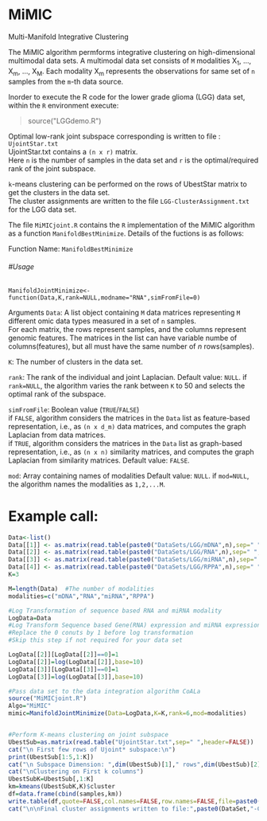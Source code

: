 # MiMIC
Multi-Manifold Integrative Clustering

The MiMIC algorithm permforms integrative clustering on high-dimensional multimodal data sets. A multimodal data set consists of ``M`` modalities X<sub>1</sub>, ..., X<sub>m</sub>, ..., X<sub>M</sub>. Each modality X<sub>m</sub> represents the observations for same set of ``n`` samples from the ``m``-th data source.

Inorder to execute the R code for the lower grade glioma (LGG) data set,  within the ``R`` environment execute:
>source("LGGdemo.R")



Optimal low-rank joint subspace corresponding is written to file : ``UjointStar.txt``   
UjointStar.txt contains a ``(n x r)`` matrix.   
Here ``n`` is the number of samples in the data set and ``r`` is the optimal/required rank of the joint subspace.   

``k``-means clustering can be performed on the rows of UbestStar matrix to get the clusters in the data set.   
The cluster assignments are written to the file ``LGG-ClusterAssignment.txt`` for the LGG data set.  

The file ``MiMICjoint.R`` contains the ``R`` implementation of the MiMIC algorithm as a function `ManifoldBestMinimize`. 
Details of the fuctions is as follows:

Function Name: `ManifoldBestMinimize`

###### #Usage 
`ManifoldJointMinimize<-function(Data,K,rank=NULL,modname="RNA",simFromFile=0)
`


Arguments
``Data``:  A list object containing ``M`` data matrices representing ``M`` different omic data types measured in a set of ``n`` samples.    
For each matrix, the rows represent samples, and the columns represent genomic features.
The matrices in the list can have variable numbe of columns(features), but all must have the same number of *n* rows(samples).

``K``: The number of clusters in the data set.

``rank``: The rank of the individual and joint Laplacian. 
Default value: ``NULL``.
if ``rank=NULL``, the algorithm varies the rank between ``K`` to 50 and selects the optimal rank of the subspace.

``simFromFile``: Boolean value (``TRUE``/``FALSE``)   
if `FALSE`, algorithm considers the matrices in the `Data` list as feature-based representation, i.e., as `(n x d_m)` data matrices, and computes the graph Laplacian from data matrices.   
if ``TRUE``, algorithm considers the matrices in the `Data` list as graph-based representation, i.e., as `(n x n)` similarity matrices, and computes the graph Laplacian from similarity matrices.
Default value: ``FALSE``.

`mod`: Array containing names of modalities
Default value: `NULL`.
if `mod=NULL`, the algorithm names the modalities as  `1,2,...M`.




# Example call:

```r
Data<-list()
Data[[1]] <- as.matrix(read.table(paste0("DataSets/LGG/mDNA",n),sep=" ",header=TRUE,row.names=1))
Data[[2]] <- as.matrix(read.table(paste0("DataSets/LGG/RNA",n),sep=" ",header=TRUE,row.names=1))
Data[[3]] <- as.matrix(read.table(paste0("DataSets/LGG/miRNA",n),sep=" ",header=TRUE,row.names=1))
Data[[4]] <- as.matrix(read.table(paste0("DataSets/LGG/RPPA",n),sep=" ",header=TRUE,row.names=1))
K=3

M=length(Data)  #The number of modalities
modalities=c("mDNA","RNA","miRNA","RPPA")

#Log Transformation of sequence based RNA and miRNA modality
LogData=Data
#Log Transform Sequence based Gene(RNA) expression and miRNA expression modalities
#Replace the 0 conuts by 1 before log transformation
#Skip this step if not required for your data set

LogData[[2]][LogData[[2]]==0]=1
LogData[[2]]=log(LogData[[2]],base=10)
LogData[[3]][LogData[[3]]==0]=1
LogData[[3]]=log(LogData[[3]],base=10)

#Pass data set to the data integration algorithm CoALa
source("MiMICjoint.R")
Algo="MiMIC"
mimic=ManifoldJointMinimize(Data=LogData,K=K,rank=6,mod=modalities)


#Perform K-means clustering on joint subspace
UbestSub=as.matrix(read.table("UjointStar.txt",sep=" ",header=FALSE))
cat("\n First few rows of Ujoint* subspace:\n")
print(UbestSub[1:5,1:K])
cat("\n Subspace Dimension: ",dim(UbestSub)[1]," rows",dim(UbestSub)[2]," columns")
cat("\nClustering on First k columns")
UbestSubK=UbestSub[,1:K]
km=kmeans(UbestSubK,K)$cluster
df=data.frame(cbind(samples,km))
write.table(df,quote=FALSE,col.names=FALSE,row.names=FALSE,file=paste0(DataSet,"-ClusterAssignment.txt"))
cat("\n\nFinal cluster assignments written to file:",paste0(DataSet,"-ClusterAssignment.txt\n\n"))
```
